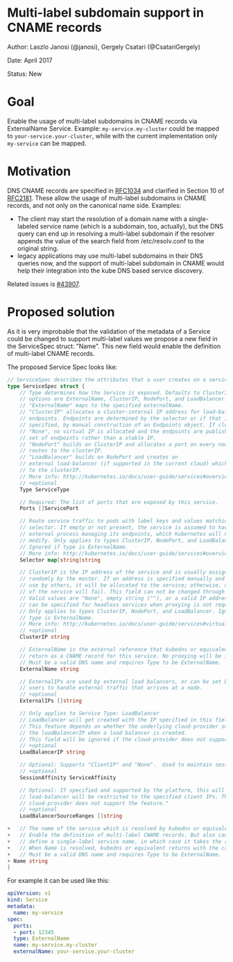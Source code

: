 # Multi-label subdomain support in CNAME records

Author: Laszlo Janosi (@janosi), Gergely Csatari (@CsatariGergely)

Date: April 2017

Status: New

# Goal

Enable the usage of multi-label subdomains in CNAME records via ExternalName Service.
Example: `my-service.my-cluster` could be mapped to `your-service.your-cluster`,
while with the current implementation only `my-service` can be mapped.

# Motivation
DNS CNAME records are specified in [RFC1034](https://www.ietf.org/rfc/rfc1034.txt)
and clarified in Section 10 of [RFC2181](https://www.ietf.org/rfc/rfc2181.txt).
These allow the usage of multi-label subdomains in CNAME records, and not only
on the canonical name side.
Examples:
* The client may start the resolution of a domain name with a single-labeled service name (which is a subdomain, too, actually), but the DNS query can end up in resolving a multi-label subdomain if the resolver appends the value of the search field from /etc/resolv.conf to the original string.
* legacy applications may use multi-label subdomains in their DNS queries now, and the support of multi-label subdomain in CNAME would help their integration into the kube DNS based service discovery.

Related issues is [#43907](https://github.com/kubernetes/kubernetes/issues/43907).

# Proposed solution

As it is very improbable that the validation of the metadata of a Service could
be changed to support multi-label values we propose a new field in the
ServiceSpec struct: "Name". This new field would enable the definition of
multi-label CNAME records.

The proposed Service Spec looks like:
```go
// ServiceSpec describes the attributes that a user creates on a service
type ServiceSpec struct {
	// Type determines how the Service is exposed. Defaults to ClusterIP. Valid
	// options are ExternalName, ClusterIP, NodePort, and LoadBalancer.
	// "ExternalName" maps to the specified externalName.
	// "ClusterIP" allocates a cluster-internal IP address for load-balancing to
	// endpoints. Endpoints are determined by the selector or if that is not
	// specified, by manual construction of an Endpoints object. If clusterIP is
	// "None", no virtual IP is allocated and the endpoints are published as a
	// set of endpoints rather than a stable IP.
	// "NodePort" builds on ClusterIP and allocates a port on every node which
	// routes to the clusterIP.
	// "LoadBalancer" builds on NodePort and creates an
	// external load-balancer (if supported in the current cloud) which routes
	// to the clusterIP.
	// More info: http://kubernetes.io/docs/user-guide/services#overview
	// +optional
	Type ServiceType

	// Required: The list of ports that are exposed by this service.
	Ports []ServicePort

	// Route service traffic to pods with label keys and values matching this
	// selector. If empty or not present, the service is assumed to have an
	// external process managing its endpoints, which Kubernetes will not
	// modify. Only applies to types ClusterIP, NodePort, and LoadBalancer.
	// Ignored if type is ExternalName.
	// More info: http://kubernetes.io/docs/user-guide/services#overview
	Selector map[string]string

	// ClusterIP is the IP address of the service and is usually assigned
	// randomly by the master. If an address is specified manually and is not in
	// use by others, it will be allocated to the service; otherwise, creation
	// of the service will fail. This field can not be changed through updates.
	// Valid values are "None", empty string (""), or a valid IP address. "None"
	// can be specified for headless services when proxying is not required.
	// Only applies to types ClusterIP, NodePort, and LoadBalancer. Ignored if
	// type is ExternalName.
	// More info: http://kubernetes.io/docs/user-guide/services#virtual-ips-and-service-proxies
	// +optional
	ClusterIP string

	// ExternalName is the external reference that kubedns or equivalent will
	// return as a CNAME record for this service. No proxying will be involved.
	// Must be a valid DNS name and requires Type to be ExternalName.
	ExternalName string

	// ExternalIPs are used by external load balancers, or can be set by
	// users to handle external traffic that arrives at a node.
	// +optional
	ExternalIPs []string

	// Only applies to Service Type: LoadBalancer
	// LoadBalancer will get created with the IP specified in this field.
	// This feature depends on whether the underlying cloud-provider supports specifying
	// the loadBalancerIP when a load balancer is created.
	// This field will be ignored if the cloud-provider does not support the feature.
	// +optional
	LoadBalancerIP string

	// Optional: Supports "ClientIP" and "None".  Used to maintain session affinity.
	// +optional
	SessionAffinity ServiceAffinity

	// Optional: If specified and supported by the platform, this will restrict traffic through the cloud-provider
	// load-balancer will be restricted to the specified client IPs. This field will be ignored if the
	// cloud-provider does not support the feature."
	// +optional
	LoadBalancerSourceRanges []string

+	// The name of the service which is resolved by kubedns or equivalent to a canonical name.
+	// Enable the definition of multi-label CNAME records. But also can be used to
+	// define a single-label service name, in which case it takes the role of the "name" label in metadata part.
+	// When Name is resolved, kubedns or equivalent returns with the canonical name defined in ExternalName field above.
+	// Must be a valid DNS name and requires Type to be ExternalName.
+ Name string
}
```

For example it can be used like this:

```yaml
apiVersion: v1
kind: Service
metadata:
  name: my-service
spec:
  ports:
  - port: 12345
  type: ExternalName
  name: my-service.my-cluster
  externalName: your-service.your-cluster
```
